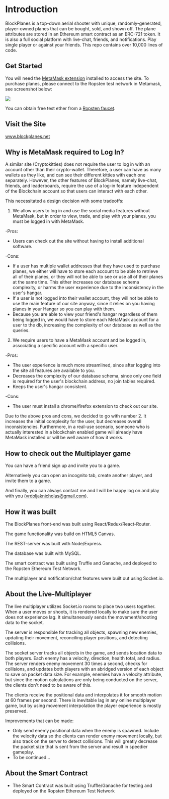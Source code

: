 # Introduction
BlockPlanes is a top-down aerial shooter with unique, randomly-generated, player-owned planes that can be bought, sold, and shown off. The plane attributes are stored in an Ethereum smart contract as an ERC-721 token. It is also a full social platform with live-chat, friends, and notifications. Play single player or against your friends. This repo contains over 10,000 lines of code.

## Get Started
You will need the <a href='https://metamask.io'>MetaMask extension</a> installed to access the site. To purchase planes, please connect to the Ropsten test network in Metamask, see screenshot below:

<img size='tiny' src='http://res.cloudinary.com/dkkgoc7cc/image/upload/v1527350272/Screenshot_1.png'/>

You can obtain free test ether from a <a href='http://faucet.ropsten.be:3001'>Ropsten faucet</a>. 

## Visit the Site
www.blockplanes.net

## Why is MetaMask required to Log In?
A similar site (Cryptokitties) does not require the user to log in with an account other than their crypto-wallet. Therefore, a user can have as many wallets as they like, and can see their different kitties with each one separately. However, the other features of BlockPlanes, namely live-chat, friends, and leaderboards, require the use of a log-in feature independent of the Blockchain account so that users can interact with each other. 

This necessitated a design decision with some tradeoffs: 

1. We allow users to log in and use the social media features without MetaMask, but in order to view, trade, and play with your planes, you must be logged in with MetaMask.

-Pros: 

   - Users can check out the site without having to install additional software.
  
-Cons: 

   - If a user has multiple wallet addresses that they have used to purchase planes, we either will have to store each account to be able to retrieve all of their planes, or they will not be able to see or use all of their planes at the same time. This either increases our database schema complexity, or harms the user experience due to the inconsistency in the user's hangar.
   - If a user is not logged into their wallet account, they will not be able to use the main feature of our site anyway, since it relies on you having planes in your Hangar so you can play with them.
   - Because you are able to view your friend's hangar regardless of them being logged in, we would have to store each MetaMask account for a user to the db, increasing the complexity of our database as well as the queries. 
    
2. We require users to have a MetaMask account and be logged in, associating a specific account with a specific user. 

-Pros:

   - The user experience is much more streamlined, since after logging into the site all features are available to you.
   - Decreases the complexity of our database schema, since only one field is required for the user's blockchain address, no join tables required. 
   - Keeps the user's hangar consistent. 
    
-Cons:

   - The user must install a chrome/firefox extension to check out our site.
    
    
Due to the above pros and cons, we decided to go with number 2. It increases the initial complexity for the user, but decreases overall inconsistencies. Furthermore, in a real-use scenario, someone who is actually interested in a blockchain enabled game will already have MetaMask installed or will be well aware of how it works.

## How to check out the Multiplayer game
You can have a friend sign up and invite you to a game. 

Alternatively you can open an incognito tab, create another player, and invite them to a game. 

And finally, you can always contact me and I will be happy log on and play with you (vrdoljaknicholas@gmail.com).

## How it was built
The BlockPlanes front-end was built using React/Redux/React-Router. 

The game functionality was build on HTML5 Canvas. 

The REST-server was built with Node/Express.

The database was built with MySQL. 

The smart contract was built using Truffle and Ganache, and deployed to the Ropsten Ethereum Test Network.

The multiplayer and notification/chat features were built out using Socket.io. 

## About the Live-Multiplayer
The live multiplayer utilizes Socket.io rooms to place two users together. When a user moves or shoots, it is rendered locally to make sure the user does not experience lag. It simultaneously sends the movement/shooting data to the socket. 

The server is responsible for tracking all objects, spawning new enemies, updating their movement, reconciling player positions, and detecting collisions. 

The socket server tracks all objects in the game, and sends location data to both players. Each enemy has a velocity, direction, health total, and radius. The server renders enemy movement 30 times a second, checks for collisions, and updates both players with an abridged version of each object to save on packet data size. For example, enemies have a velocity attribute, but since the motion calculations are only being conducted on the server, the clients don't need to be aware of this. 

The clients receive the positional data and interpolates it for smooth motion at 60 frames per second. There is inevitable lag in any online multiplayer game, but by using movement interpolation the player experience is mostly preserved. 

Improvements that can be made: 
   - Only send enemy positional data when the enemy is spawned. Include the velocity data so the clients can render enemy movement locally, but also track on the server to detect collisions. This will greatly decrease the packet size that is sent from the server and result in speedier gameplay. 
   - To be continued...
   
## About the Smart Contract
  - The Smart Contract was built using Truffle/Ganache for testing and deployed on the Ropsten Ethereum Test Network
